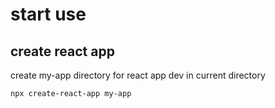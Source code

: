# start use

## create react app

create my-app directory for react app dev in current directory

```bash
npx create-react-app my-app
```
